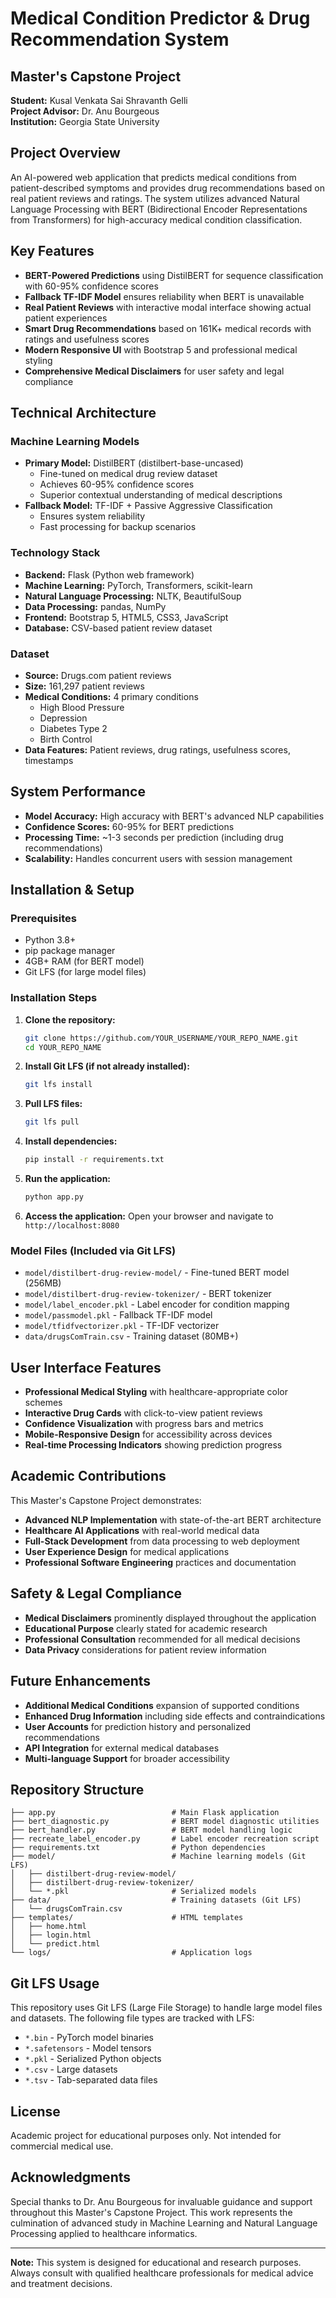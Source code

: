 # Medical Condition Predictor & Drug Recommendation System

## Master's Capstone Project
**Student:** Kusal Venkata Sai Shravanth Gelli  
**Project Advisor:** Dr. Anu Bourgeous  
**Institution:** Georgia State University  

## Project Overview
An AI-powered web application that predicts medical conditions from patient-described symptoms and provides drug recommendations based on real patient reviews and ratings. The system utilizes advanced Natural Language Processing with BERT (Bidirectional Encoder Representations from Transformers) for high-accuracy medical condition classification.

## Key Features
- **BERT-Powered Predictions** using DistilBERT for sequence classification with 60-95% confidence scores
- **Fallback TF-IDF Model** ensures reliability when BERT is unavailable
- **Real Patient Reviews** with interactive modal interface showing actual patient experiences
- **Smart Drug Recommendations** based on 161K+ medical records with ratings and usefulness scores
- **Modern Responsive UI** with Bootstrap 5 and professional medical styling
- **Comprehensive Medical Disclaimers** for user safety and legal compliance

## Technical Architecture

### Machine Learning Models
- **Primary Model:** DistilBERT (distilbert-base-uncased)
  - Fine-tuned on medical drug review dataset
  - Achieves 60-95% confidence scores
  - Superior contextual understanding of medical descriptions
- **Fallback Model:** TF-IDF + Passive Aggressive Classification
  - Ensures system reliability
  - Fast processing for backup scenarios

### Technology Stack
- **Backend:** Flask (Python web framework)
- **Machine Learning:** PyTorch, Transformers, scikit-learn
- **Natural Language Processing:** NLTK, BeautifulSoup
- **Data Processing:** pandas, NumPy
- **Frontend:** Bootstrap 5, HTML5, CSS3, JavaScript
- **Database:** CSV-based patient review dataset

### Dataset
- **Source:** Drugs.com patient reviews
- **Size:** 161,297 patient reviews
- **Medical Conditions:** 4 primary conditions
  - High Blood Pressure
  - Depression
  - Diabetes Type 2
  - Birth Control
- **Data Features:** Patient reviews, drug ratings, usefulness scores, timestamps

## System Performance
- **Model Accuracy:** High accuracy with BERT's advanced NLP capabilities
- **Confidence Scores:** 60-95% for BERT predictions
- **Processing Time:** ~1-3 seconds per prediction (including drug recommendations)
- **Scalability:** Handles concurrent users with session management

## Installation & Setup

### Prerequisites
- Python 3.8+
- pip package manager
- 4GB+ RAM (for BERT model)
- Git LFS (for large model files)

### Installation Steps
1. **Clone the repository:**
   ```bash
   git clone https://github.com/YOUR_USERNAME/YOUR_REPO_NAME.git
   cd YOUR_REPO_NAME
   ```

2. **Install Git LFS (if not already installed):**
   ```bash
   git lfs install
   ```

3. **Pull LFS files:**
   ```bash
   git lfs pull
   ```

4. **Install dependencies:**
   ```bash
   pip install -r requirements.txt
   ```

5. **Run the application:**
   ```bash
   python app.py
   ```

6. **Access the application:**
   Open your browser and navigate to `http://localhost:8080`

### Model Files (Included via Git LFS)
- `model/distilbert-drug-review-model/` - Fine-tuned BERT model (256MB)
- `model/distilbert-drug-review-tokenizer/` - BERT tokenizer
- `model/label_encoder.pkl` - Label encoder for condition mapping
- `model/passmodel.pkl` - Fallback TF-IDF model
- `model/tfidfvectorizer.pkl` - TF-IDF vectorizer
- `data/drugsComTrain.csv` - Training dataset (80MB+)

## User Interface Features
- **Professional Medical Styling** with healthcare-appropriate color schemes
- **Interactive Drug Cards** with click-to-view patient reviews
- **Confidence Visualization** with progress bars and metrics
- **Mobile-Responsive Design** for accessibility across devices
- **Real-time Processing Indicators** showing prediction progress

## Academic Contributions
This Master's Capstone Project demonstrates:
- **Advanced NLP Implementation** with state-of-the-art BERT architecture
- **Healthcare AI Applications** with real-world medical data
- **Full-Stack Development** from data processing to web deployment
- **User Experience Design** for medical applications
- **Professional Software Engineering** practices and documentation

## Safety & Legal Compliance
- **Medical Disclaimers** prominently displayed throughout the application
- **Educational Purpose** clearly stated for academic research
- **Professional Consultation** recommended for all medical decisions
- **Data Privacy** considerations for patient review information

## Future Enhancements
- **Additional Medical Conditions** expansion of supported conditions
- **Enhanced Drug Information** including side effects and contraindications
- **User Accounts** for prediction history and personalized recommendations
- **API Integration** for external medical databases
- **Multi-language Support** for broader accessibility

## Repository Structure
```
├── app.py                          # Main Flask application
├── bert_diagnostic.py              # BERT model diagnostic utilities
├── bert_handler.py                 # BERT model handling logic
├── recreate_label_encoder.py       # Label encoder recreation script
├── requirements.txt                # Python dependencies
├── model/                          # Machine learning models (Git LFS)
│   ├── distilbert-drug-review-model/
│   ├── distilbert-drug-review-tokenizer/
│   └── *.pkl                       # Serialized models
├── data/                           # Training datasets (Git LFS)
│   └── drugsComTrain.csv
├── templates/                      # HTML templates
│   ├── home.html
│   ├── login.html
│   └── predict.html
└── logs/                           # Application logs
```

## Git LFS Usage
This repository uses Git LFS (Large File Storage) to handle large model files and datasets. The following file types are tracked with LFS:
- `*.bin` - PyTorch model binaries
- `*.safetensors` - Model tensors
- `*.pkl` - Serialized Python objects
- `*.csv` - Large datasets
- `*.tsv` - Tab-separated data files

## License
Academic project for educational purposes only. Not intended for commercial medical use.

## Acknowledgments
Special thanks to Dr. Anu Bourgeous for invaluable guidance and support throughout this Master's Capstone Project. This work represents the culmination of advanced study in Machine Learning and Natural Language Processing applied to healthcare informatics.

---

**Note:** This system is designed for educational and research purposes. Always consult with qualified healthcare professionals for medical advice and treatment decisions.